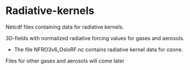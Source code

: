 # Radiative-kernels
Netcdf files containing data for radiative kernels. 

3D-fields with normalized radiative forcing values for gases and aerosols.

* The file NFRO3v6_OsloRF.nc contains radiative kernel data for ozone.

Files for other gases and aerosols will come later